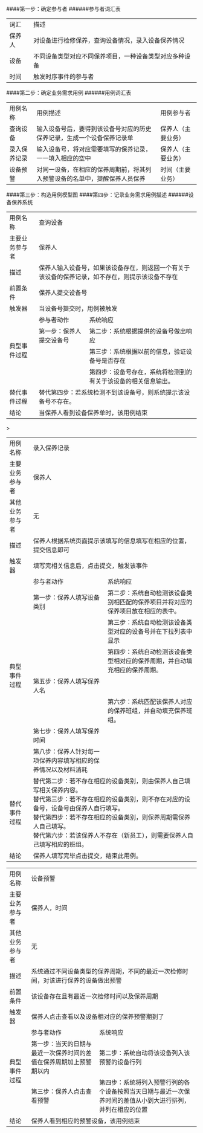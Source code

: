 ####第一步：确定参与者
######参与者词汇表
<table>
  <tr>
    <td>
    词汇
    </td>
        <td>
    描述
    </td>
  </tr>
  <tr>
     <td>
     保养人
     </td>
     <td>
     对设备进行检修保养，查询设备情况，录入设备保养情况
     </td>
  </tr>
  <tr>
     <td>
     设备
     </td>
     <td>
     不同设备类型对应不同保养项目，一种设备类型对应多种设备
     </td>
  </tr>
  <tr>
     <td>
     时间
     </td>
     <td>
     触发时序事件的参与者
     </td>
  </tr>
</table>
####第二步：确定业务需求用例
######用例词汇表
<table>
  <tr>
    <td>
    用例名称
    </td>
    <td>
    用例描述
    </td>
    <td>
    用例参与者
    </td>
  </tr>
   <tr>
    <td>
    查询设备
    </td>
    <td>
    输入设备号后，要得到该设备号对应的历史保养记录，生成一个设备保养记录单
    </td>
    <td>
    保养人（主要业务）
    </td>
  </tr>
  <tr>
    <td>
    录入保养记录
    </td>
    <td>
    输入设备号，将对应需要填写的保养记录，一一填入相应的空中
    </td>
    <td>
    保养人（主要业务）
    </td>
  </tr>
  <tr>
    <td>
    设备预警
    </td>
    <td>
    对同一设备，在相应的保养周期前，将其列入预警设备的名单中，提醒保养人员保养
    </td>
    <td>
    时间（主要业务）
    </td>
  </tr>
</table>
####第三步：构造用例模型图
####第四步：记录业务需求用例描述
######设备保养系统
<table>
  <tr><td>用例名称</td> <td colspan="2">查询设备</td></tr>
  <tr><td>主要业务参与者</td><td colspan="2">保养人</td></tr>
  <tr><td>描述</td><td colspan="2">保养人输入设备号，如果该设备存在，则返回一个有关于该设备的保养记录，如不存在，则提示该设备不存在</td></tr>
  <tr><td>前置条件</td><td colspan="2">保养人提交设备号</td></tr>
  <tr><td>触发器</td><td colspan="2">当设备号提交时，用例被触发</td></tr>
  <tr><td rowspan="4">典型事件过程</td>	<td>参与者动作</td>	<td>系统响应</td></tr>
  <tr><td>第一步：保养人提交设备号</td><td>第二步：系统根据提供的设备号做出响应</td></tr>
  <tr><td></td><td>第三步：系统根据以前的信息，验证设备号是否存在</td></tr>
  <tr><td></td><td>第四步：设备号存在，系统将检测到的有关于该设备的相关信息输出。</td></tr>
  <tr><td>替代事件过程</td><td colspan="2">替代第四步：若系统检测不到该设备号，则系统提示该设备号不存在。</td></tr>
  <tr><td>结论</td><td colspan="2">当保养人看到设备保养单时，该用例结束</td></tr>
</table>

<table>
<tr><td>用例名称</td> <td colspan="2">	录入保养记录</td></tr>
<tr><td>主要业务参与者</td> <td colspan="2">保养人</td></tr>
<tr><td>其他业务参与者</td> <td colspan="2">无</td></tr>
<tr><td>描述</td> <td colspan="2">保养人根据系统页面提示该填写的信息填写在相应的位置，提交信息即可</td></tr>
<tr><td>触发器</td> <td colspan="2">填写完相关信息后，点击提交，触发该事件</td></tr>
<tr><td rowspan="8">典型事件过程</td>	<td>参与者动作</td>	<td>系统响应</td></tr>
<tr><td>第一步：保养人填写设备类别	</td><td>第二步：系统自动检测该设备类别相匹配的保养项目并将对应的保养项目放在相应的表中。</td ></tr>
<tr><td></td ><td>第三步：系统自动检测该设备类型对应的设备号并在下拉列表中显示</td ></tr>
<tr><td></td ><td>第四步：系统自动检测该设备类型相对应的保养周期，并自动填充相应的保养周期。</td ></tr>
<tr><td>第五步：保养人填写保养人名	</td ><td></td ></tr>
<tr><td></td ><td>第六步：系统匹配该保养人对应的保养班组，并自动填充保养班组。</td ></tr>
<tr>><td>第七步：保养人填写保养时间</td >	<td></td ></tr>
<tr><td>第八步：保养人针对每一项保养内容填写相应的保养情况以及材料消耗</td ><td></td >	</tr>
<tr><td>替代事件过程</td>	<td colspan="2">替代第二步：若不存在相应的设备类别，则由保养人自己填写相关保养内容。<br/>
                          替代第三步：若不存在相应的设备类别，则不存在对应的设备号，设备号由保养人自行填写。<br/>
                          替代第四步：若不存在相应的设备类别，则保养周期需保养人自己填写。<br/>
                          替代第六步：若该保养人不存在（新员工），则需要保养人自己填写相应的班组。</td></tr>
<tr><td>结论</td><td colspan="2">保养人填写完毕点击提交，结束此用例。</td></tr>
</table>

<table>
<tr><td>用例名称</td>	<td colspan="2">设备预警</td></tr>
<tr><td>主要业务参与者</td>	<td colspan="2">保养人，时间</td></tr>
<tr><td>其他业务参与者</td>	<td colspan="2">无</td></tr>
<tr><td>描述	</td><td colspan="2">系统通过不同设备类型的保养周期，不同的最近一次检修时间，对该进行保养的设备做出预警</td></tr>
<tr><td>前置条件</td>	<td colspan="2">该设备存在且有最近一次检修时间以及保养周期</td></tr>
<tr><td>触发器</td>	<td colspan="2">保养人点击查看以及设备相对应的保养预警期到了</td></tr>
<tr><td rowspan="3">典型事件过程	</td><td>参与者动作</td>	<td>系统响应</td></tr>
<tr><td>第一步：当天的日期与最近一次保养时间的差值在保养周期加上预警期以内</td><td>	第二步：系统自动将该设备列入该预警的设备行列</td></tr>
<tr><td>第三步：保养人点击查看预警</td>	<td>第四步：系统将列入预警行列的各个设备按照当天日期与最近一次保养时间的差值从小到大进行排列，并列在相应的位置</td></tr>
<tr><td>结论</td>	<td colspan="2">保养人看到相应的预警设备，该用例结束</td></tr>
</table>

